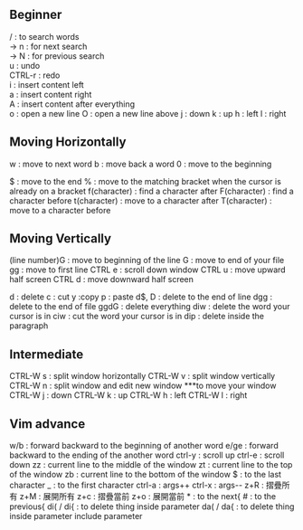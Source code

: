 ## Beginner


/ : to search words  
			-> n : for next search  
			-> N : for previous search  
u : undo  
CTRL-r : redo  
i : insert content left  
a : insert content right  
A : insert content after everything  
o : open a new line
O : open a new line above
j : down
k : up 
h : left
l : right
## Moving Horizontally
w : move to next word
b : move back a word
0 : move to the beginning

$ : move to the end
% : move to the matching bracket when the 			  cursor is already on a bracket
f(character) : find a character after
F(character) : find a character before
t(character) : move to a character after 
T(character) : move to a character before
## Moving Vertically
(line number)G : move to beginning of the line
G : move to end of your file
gg : move to first line
CTRL e : scroll down window
CTRL u : move upward half screen
CTRL d : move downward half screen



d : delete
c : cut
y :copy
p : paste
d$, D : delete to the end of line
dgg : delete to the end of file
ggdG : delete everything
diw : delete the word your cursor is in
ciw : cut the word your cursor is in
dip :  delete inside the paragraph

## Intermediate




CTRL-W s : split window horizontally
CTRL-W v : split window vertically
CTRL-W n : split window and edit new window
***to move your window
CTRL-W j : down
CTRL-W k : up
CTRL-W h : left
CTRL-W l : right




## Vim advance

w/b : forward backward to the beginning of another word
e/ge : forward backward to the ending of the another word
ctrl-y : scroll up
ctrl-e : scroll down
zz : current line to the middle of the window
zt : current line to the top of the window
zb : current line to the bottom of the window
$ : to the last character
_ : to the first character
ctrl-a : args++
ctrl-x : args--
z+R : 摺疊所有
z+M : 展開所有
z+c : 摺疊當前
z+o : 展開當前
\* : to the next{
\# : to the previous{
di( / di{ : to delete thing inside parameter
da( / da{ : to delete thing inside parameter include parameter

